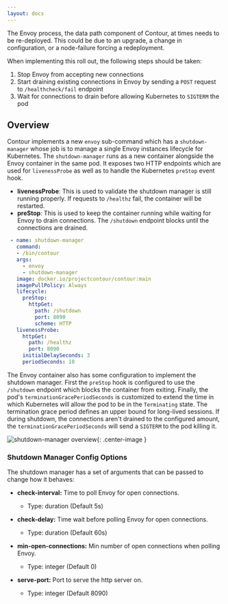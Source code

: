 ```yaml
---
layout: docs
---
```


The Envoy process, the data path component of Contour, at times needs to be re-deployed.
This could be due to an upgrade, a change in configuration, or a node-failure forcing a redeployment.

When implementing this roll out, the following steps should be taken: 

1. Stop Envoy from accepting new connections 
2. Start draining existing connections in Envoy by sending a `POST` request to `/healthcheck/fail` endpoint
3. Wait for connections to drain before allowing Kubernetes to `SIGTERM` the pod

## Overview

Contour implements a new `envoy` sub-command which has a `shutdown-manager` whose job is to manage a single Envoy instances lifecycle for Kubernetes.
The `shutdown-manager` runs as a new container alongside the Envoy container in the same pod.
It exposes two HTTP endpoints which are used for `livenessProbe` as well as to handle the Kubernetes `preStop` event hook.

- **livenessProbe**: This is used to validate the shutdown manager is still running properly. If requests to `/healthz` fail, the container will be restarted.
- **preStop**: This is used to keep the container running while waiting for Envoy to drain connections. The `/shutdown` endpoint blocks until the connections are drained.

```yaml
 - name: shutdown-manager
   command:
   - /bin/contour
   args:
     - envoy
     - shutdown-manager
   image: docker.io/projectcontour/contour:main
   imagePullPolicy: Always
   lifecycle:
     preStop:
       httpGet:
         path: /shutdown
         port: 8090
         scheme: HTTP
   livenessProbe:
     httpGet:
       path: /healthz
       port: 8090
     initialDelaySeconds: 3
     periodSeconds: 10  
```

The Envoy container also has some configuration to implement the shutdown manager.
First the `preStop` hook is configured to use the `/shutdown` endpoint which blocks the container from exiting.
Finally, the pod's `terminationGracePeriodSeconds` is customized to extend the time in which Kubernetes will allow the pod to be in the `Terminating` state.
The termination grace period defines an upper bound for long-lived sessions.
If during shutdown, the connections aren't drained to the configured amount, the `terminationGracePeriodSeconds` will send a `SIGTERM` to the pod killing it.

![shutdown-manager overview][1]{: .center-image }

### Shutdown Manager Config Options

The shutdown manager has a set of arguments that can be passed to change how it behaves:

- **check-interval:** Time to poll Envoy for open connections.
  - Type: duration (Default 5s)
- **check-delay:** Time wait before polling Envoy for open connections.
  - Type: duration (Default 60s)
- **min-open-connections:** Min number of open connections when polling Envoy.
  - Type: integer (Default 0)
- **serve-port:** Port to serve the http server on.
  - Type: integer (Default 8090)

  [1]: ../img/shutdownmanager.png
